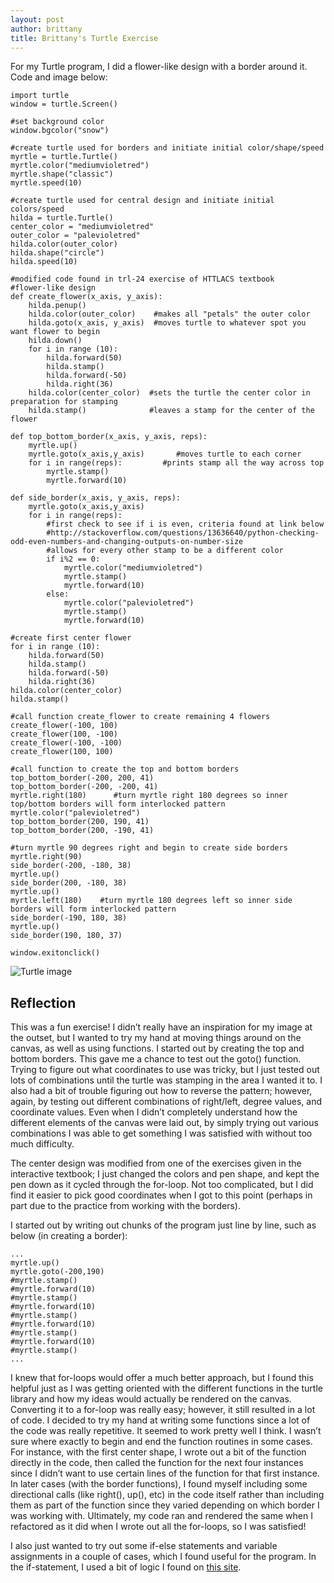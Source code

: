 ```yaml
---
layout: post
author: brittany
title: Brittany's Turtle Exercise
---
```


For my Turtle program, I did a flower-like design with a border around it. Code and image below:

```
import turtle
window = turtle.Screen()

#set background color
window.bgcolor("snow")

#create turtle used for borders and initiate initial color/shape/speed
myrtle = turtle.Turtle()
myrtle.color("mediumvioletred")
myrtle.shape("classic")
myrtle.speed(10)

#create turtle used for central design and initiate initial colors/speed
hilda = turtle.Turtle()
center_color = "mediumvioletred"
outer_color = "palevioletred"
hilda.color(outer_color)
hilda.shape("circle")
hilda.speed(10)

#modified code found in trl-24 exercise of HTTLACS textbook
#flower-like design
def create_flower(x_axis, y_axis):
    hilda.penup()
    hilda.color(outer_color)    #makes all "petals" the outer color
    hilda.goto(x_axis, y_axis)  #moves turtle to whatever spot you want flower to begin
    hilda.down()
    for i in range (10):
        hilda.forward(50)
        hilda.stamp()
        hilda.forward(-50)
        hilda.right(36)
    hilda.color(center_color)  #sets the turtle the center color in preparation for stamping  
    hilda.stamp()              #leaves a stamp for the center of the flower

def top_bottom_border(x_axis, y_axis, reps):
    myrtle.up()
    myrtle.goto(x_axis,y_axis)       #moves turtle to each corner
    for i in range(reps):         #prints stamp all the way across top
        myrtle.stamp()
        myrtle.forward(10)

def side_border(x_axis, y_axis, reps):
    myrtle.goto(x_axis,y_axis)
    for i in range(reps):
        #first check to see if i is even, criteria found at link below
        #http://stackoverflow.com/questions/13636640/python-checking-odd-even-numbers-and-changing-outputs-on-number-size
        #allows for every other stamp to be a different color
        if i%2 == 0:
            myrtle.color("mediumvioletred")
            myrtle.stamp()
            myrtle.forward(10)
        else:
            myrtle.color("palevioletred")
            myrtle.stamp()
            myrtle.forward(10)

#create first center flower
for i in range (10):
    hilda.forward(50)
    hilda.stamp()
    hilda.forward(-50)
    hilda.right(36)
hilda.color(center_color)    
hilda.stamp()

#call function create_flower to create remaining 4 flowers
create_flower(-100, 100)
create_flower(100, -100)
create_flower(-100, -100)
create_flower(100, 100)

#call function to create the top and bottom borders
top_bottom_border(-200, 200, 41)
top_bottom_border(-200, -200, 41)
myrtle.right(180)      #turn myrtle right 180 degrees so inner top/bottom borders will form interlocked pattern
myrtle.color("palevioletred")
top_bottom_border(200, 190, 41)
top_bottom_border(200, -190, 41)

#turn myrtle 90 degrees right and begin to create side borders
myrtle.right(90)
side_border(-200, -180, 38)
myrtle.up()
side_border(200, -180, 38)
myrtle.up()
myrtle.left(180)    #turn myrtle 180 degrees left so inner side borders will form interlocked pattern
side_border(-190, 180, 38)
myrtle.up()
side_border(190, 180, 37)

window.exitonclick()
```


![Turtle image](http://www.unc.edu/~bmhayes/inls560/turtleimage.png)

## Reflection
This was a fun exercise! I didn’t really have an inspiration for my image at the outset, but I wanted to try my hand at moving things around on the canvas, as well as using functions. I started out by creating the top and bottom borders. This gave me a chance to test out the goto() function. Trying to figure out what coordinates to use was tricky, but I just tested out lots of combinations until the turtle was stamping in the area I wanted it to. I also had a bit of trouble figuring out how to reverse the pattern; however, again, by testing out different combinations of right/left, degree values, and coordinate values. Even when I didn’t completely understand how the different elements of the canvas were laid out, by simply trying out various combinations I was able to get something I was satisfied with without too much difficulty.

The center design was modified from one of the exercises given in the interactive textbook; I just changed the colors and pen shape, and kept the pen down as it cycled through the for-loop. Not too complicated, but I did find it easier to pick good coordinates when I got to this point (perhaps in part due to the practice from working with the borders).

I started out by writing out chunks of the program just line by line, such as below (in creating a border):

```
...
myrtle.up()
myrtle.goto(-200,190)
#myrtle.stamp()
#myrtle.forward(10)
#myrtle.stamp()
#myrtle.forward(10)
#myrtle.stamp()
#myrtle.forward(10)
#myrtle.stamp()
#myrtle.forward(10)
#myrtle.stamp()
...

```

I knew that for-loops would offer a much better approach, but I found this helpful just as I was getting oriented with the different functions in the turtle library and how my ideas would actually be rendered on the canvas. Converting it to a for-loop was really easy; however, it still resulted in a lot of code. I decided to try my hand at writing some functions since a lot of the code was really repetitive. It seemed to work pretty well I think. I wasn’t sure where exactly to begin and end the function routines in some cases. For instance, with the first center shape, I wrote out a bit of the function directly in the code, then called the function for the next four instances since I didn’t want to use certain lines of the function for that first instance. In later cases (with the border functions), I found myself including some directional calls (like right(), up(), etc) in the code itself rather than including them as part of the function since they varied depending on which border I was working with. Ultimately, my code ran and rendered the same when I refactored as it did when I wrote out all the for-loops, so I was satisfied!

I also just wanted to try out some if-else statements and variable assignments in a couple of cases, which I found useful for the program. In the if-statement, I used a bit of logic I found on [this site](http://stackoverflow.com/questions/13636640/python-checking-odd-even-numbers-and-changing-outputs-on-number-size).
